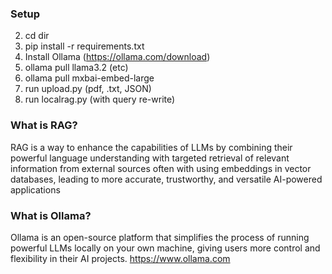 ### Setup
2. cd dir
3. pip install -r requirements.txt
4. Install Ollama (https://ollama.com/download)
5. ollama pull llama3.2 (etc)
6. ollama pull mxbai-embed-large
7. run upload.py (pdf, .txt, JSON)
8. run localrag.py (with query re-write)

  

### What is RAG?
RAG is a way to enhance the capabilities of LLMs by combining their powerful language understanding with targeted retrieval of relevant information from external sources often with using embeddings in vector databases, leading to more accurate, trustworthy, and versatile AI-powered applications

### What is Ollama?
Ollama is an open-source platform that simplifies the process of running powerful LLMs locally on your own machine, giving users more control and flexibility in their AI projects. https://www.ollama.com
